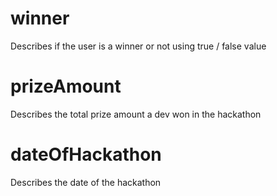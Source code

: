 # winner

Describes if the user is a winner or not using true / false value

# prizeAmount

Describes the total prize amount a dev won in the hackathon

# dateOfHackathon

Describes the date of the hackathon
